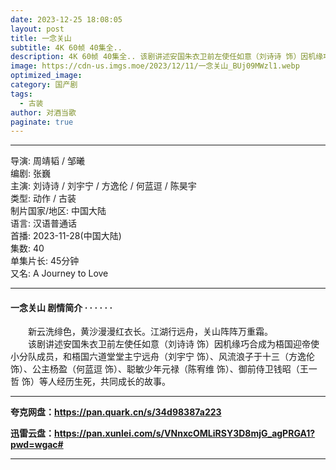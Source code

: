 ```yaml
---
date: 2023-12-25 18:08:05
layout: post
title: 一念关山
subtitle: 4K 60帧 40集全.. 
description: 4K 60帧 40集全.. 该剧讲述安国朱衣卫前左使任如意（刘诗诗 饰）因机缘巧合成为梧国迎帝使小分队成员，和梧国六道堂堂主宁远舟、风流浪子于十三、公主杨盈、聪敏少年元禄、御前侍卫钱昭等人经历生死，共同成长的故事...
image: https://cdn-us.imgs.moe/2023/12/11/一念关山_BUj09MWzl1.webp
optimized_image: 
category: 国产剧
tags:
  - 古装
author: 对酒当歌
paginate: true
---
```


---

导演: 周靖韬 / 邹曦  
编剧: 张巍  
主演: 刘诗诗 / 刘宇宁 / 方逸伦 / 何蓝逗 / 陈昊宇  
类型: 动作 / 古装  
制片国家/地区: 中国大陆  
语言: 汉语普通话  
首播: 2023-11-28(中国大陆)  
集数: 40  
单集片长: 45分钟  
又名: A Journey to Love  

---

#### 一念关山 剧情简介 · · · · · ·

　　新云洗绯色，黄沙漫漫红衣长。江湖行远舟，关山阵阵万重霜。  
　　该剧讲述安国朱衣卫前左使任如意（刘诗诗 饰）因机缘巧合成为梧国迎帝使小分队成员，和梧国六道堂堂主宁远舟（刘宇宁 饰）、风流浪子于十三（方逸伦 饰）、公主杨盈（何蓝逗 饰）、聪敏少年元禄（陈宥维 饰）、御前侍卫钱昭（王一哲 饰）等人经历生死，共同成长的故事。

---

**夸克网盘：<https://pan.quark.cn/s/34d98387a223>**

**迅雷云盘：<https://pan.xunlei.com/s/VNnxcOMLiRSY3D8mjG_agPRGA1?pwd=wgac#>**

---
